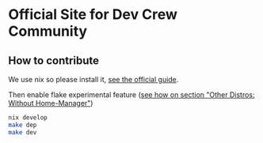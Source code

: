 # Official Site for Dev Crew Community

## How to contribute

We use nix so please install it, [see the official guide](https://nixos.org/download).

Then enable flake experimental feature ([see how on section "Other Distros: Without Home-Manager"](https://nixos.wiki/wiki/Flakes))

``` bash
nix develop
make dep
make dev
```
